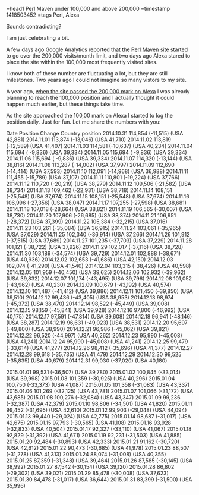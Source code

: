 =head1 Perl Maven under 100,000 and above 200,000
=timestamp 1418503452
=tags Perl, Alexa



Sounds contradicting?

I am just celebrating a bit.

A few days ago Google Analytics reported that the <a href="http://perlmaven.com/">Perl Maven</a> site started to
go over the 200,000 visits/month limit, and two days ago Alexa stared to place the site within the
100,000 most frequently visited sites.



I know both of these number are fluctuating a lot, but they are still milestones.
Two years ago I could not imagine so many vistors to my site.

A year ago, <a href="http://szabgab.com/perl-maven-and-perl-com.html">when the site passed the 200,000 mark on Alexa</a>
I was already planning to reach the 100,000 position and I actually thought it could happen much earlier,
but these things take time.

As the site approached the 100,00 mark on Alexa I started to log the position daily.
Just for fun. Let me share the numbers with you:


  Date        Position  Change    Country position
  2014.10.31  114,854   (-11,515)  (USA 42,881)
  2014.11.01  113,874   (-13,046)  (USA 41,710)
  2014.11.02  113,819   (-12,589)  (USA 41,407)
  2014.11.03  114,581   (-10,637)  (USA 40,234)
  2014.11.04  115,694   ( -9,836)  (USA 39,334)
  2014.11.05  115,694   ( -9,836)  (USA 39,334)
  2014.11.06  115,694   ( -9,836)  (USA 39,334)
  2014.11.07  114,320   (-13,144)  (USA 38,816)
  2014.11.08  113,287   (-14,002)  (USA 37,997)
  2014.11.09  112,690   (-14,414)  (USA 37,593)
  2014.11.10  112,091   (-14,968)  (USA 36,988)
  2014.11.11  111,455   (-15,789)  (USA 37,107)
  2014.11.11  110,801   (-19,224)  (USA 37,766)
  2014.11.12  110,720   (-20,219)  (USA 38,279)
  2014.11.12  109,506   (-21,582)  (USA 38,734)
  2014.11.13  109,462   (-22,931)  (USA 38,718)
  2014.11.14  108,151   (-25,548)  (USA 37,674)
  2014.11.15  108,151   (-25,548)  (USA 37,674)
  2014.11.16  106,996   (-27,356)  (USA 38,047)
  2014.11.17  107,255   (-27,598)  (USA 38,681)
  2014.11.18  107,018   (-28,664)  (USA 38,821)
  2014.11.19  106,565   (-30,007)  (USA 38,730)
  2014.11.20  107,906   (-26,685)  (USA 38,374)
  2014.11.21  106,951   (-28,372)  (USA 37,399)
  2014.11.22  105,384   (-32,215)  (USA 37,016)
  2014.11.23  103,261   (-35,084)  (USA 36,915)
  2014.11.24  103,061   (-35,965)  (USA 37,029)
  2014.11.25  102,340   (-36,914)  (USA 37,266)
  2014.11.26  101,912   (-37,515)  (USA 37,689)
  2014.11.27  101,235   (-37,703)  (USA 37,229)
  2014.11.28  101,121   (-38,722)  (USA 37,926)
  2014.11.29  102,017   (-37,116)  (USA 38,728)
  2014.11.30  103,189   (-34,574)  (USA 39,729)
  2014.12.01  102,888   (-38,671)  (USA 40,936)
  2014.12.02  102,653   (-41,686)  (USA 42,150)
  2014.12.03  102,074   (-41,290)  (USA 41,540)
  2014.12.04  103,315   (-38,426)  (USA 40,598)
  2014.12.05  101,959   (-40,450)  (USA 39,625)
  2014.12.06  102,932   (-39,962)  (USA 39,832)
  2014.12.07  101,174   (-43,495)  (USA 39,796)
  2014.12.08  101,052   (-43,962)  (USA 40,230)
  2014.12.09  100,679   (-43,192)  (USA 40,574)
  2014.12.10  101,487   (-41,412)  (USA 39,886)
  2014.12.11  101,450   (–39,850)  (USA 39,510)
  2014.12.12   99,436   (-43,405)  (USA 38,953)
  2014.12.13   98,974   (-45,372)  (USA 38,470)
  2014.12.14   98,522   (-45,449)  (USA 39,008)
  2014.12.15   98,159   (-45,841)  (USA 39,928)
  2014.12.16   97,800   (-46,992)  (USA 40,175)
  2014.12.17   97,591   (-47,814)  (USA 39,608)
  2014.12.18   96,941   (-48,146)  (USA 38,287)
  2014.12.19   96,631   (-49,023)  (USA 38,531)
  2014.12.20   95,697   (-49,800)  (USA 38,990)
  2014.12.21   96,986   (-45,062)  (USA 39,821)
  2014.12.22   96,520   (-44,997)  (USA 40,262)
  2014.12.23   95,990   (-45,008)  (USA 41,241)
  2014.12.24   95,990   (-45,008)  (USA 41,241)
  2014.12.25   99,479   (-33,614)  (USA 41,277)
  2014.12.26   98,412   (-35,696)  (USA 41,377)
  2014.12.27
  2014.12.28   99,618   (-35,735)  (USA 41,479)
  2014.12.29
  2014.12.30   99,525   (-35,835)  (USA 40,679)
  2014.12.31   99,030   (-37,020)  (USA 40,180)

  2015.01.01   99,531   (-36,507)  (USA 39,780)
  2015.01.02  100,845   (-33,014)  (USA 39,998)
  2015.01.03  101,359   (-30,925)  (USA 40,296)
  2015.01.04  100,750   (-33,373)  (USA 41,087)
  2015.01.05  101,358   (-31,083)  (USA 43,337)
  2015.01.06  101,269   (-32,125)  (USA 43,781)
  2015.01.07  101,066   (-31,172)  (USA 43,685)
  2015.01.08  100,276   (-32,084)  (USA 43,347)
  2015.01.09   99,236   (-32,387)  (USA 42,379)
  2015.01.10   98,806   (-34,501)  (USA 41,820)
  2015.01.11   99,452   (-31,695)  (USA 42,610)
  2015.01.12   99,903   (-29,048)  (USA 44,094)
  2015.01.13   99,440   (-29,024)  (USA 42,775)
  2015.01.14   98,687   (-31,017)  (USA 42,675)
  2015.01.15   97,793   (-30,565)  (USA 41,108)
  2015.01.16   93,928   (-32,833)  (USA 40,504)
  2015.01.17   92,327   (-33,110)  (USA 41,067)
  2015.01.18   92,829   (-31,392)  (USA 41,671)
  2015.01.19   92,231   (-31,503)  (USA 41,885)
  2015.01.20   92,484   (-30,893)  (USA 42,333)
  2015.01.21   91,162   (-30,720)  (USA 42,612)
  2015.01.22   90,473   (-30,685)  (USA 41,978)
  2015.01.23   88,507   (-31,278)  (USA 41,313)
  2015.01.24   88,074   (-31,008)  (USA 40,355)
  2015.01.25   87,359   (-31,348)  (USA 39,464)
  2015.01.26   87,585   (-30,145)  (USA 38,992)
  2015.01.27   87,542   (-30,154)  (USA 39,120)
  2015.01.28   86,802   (-29,302)  (USA 39,021)
  2015.01.29   85,478   (-30,008)  (USA 37,623)
  2015.01.30   84,478   (-31,017)  (USA 36,644)
  2015.01.31   83,399   (-31,500)  (USA 35,996)


